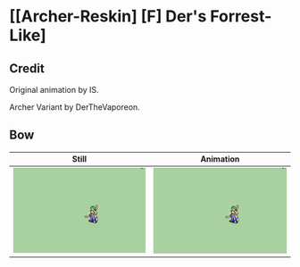 # [\[Archer-Reskin\] \[F\] Der's Forrest-Like]

## Credit

Original animation by IS.

Archer Variant by DerTheVaporeon.

## Bow

| Still | Animation |
| :---: | :-------: |
| ![Bow still](./Bow_000.png) | ![Bow animation](./Bow.gif) |
